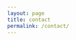 ```yaml
---
layout: page
title: contact
permalink: /contact/
---
```


<script language="JavaScript">
var am = "benrempel93";
var i = "gmail";
var sneaky = "com";
document.write(am + "@" + i + "." + sneaky);
</script>
